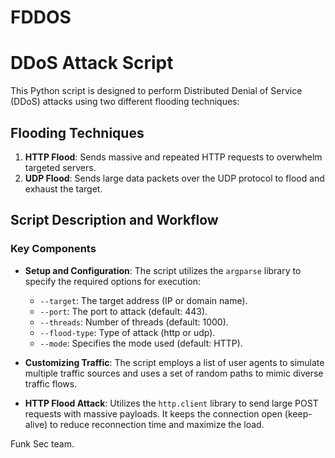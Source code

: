 # FDDOS

# DDoS Attack Script

This Python script is designed to perform Distributed Denial of Service (DDoS) attacks using two different flooding techniques:

## Flooding Techniques

1. **HTTP Flood**: Sends massive and repeated HTTP requests to overwhelm targeted servers.
2. **UDP Flood**: Sends large data packets over the UDP protocol to flood and exhaust the target.

## Script Description and Workflow

### Key Components

- **Setup and Configuration**: The script utilizes the `argparse` library to specify the required options for execution:
  - `--target`: The target address (IP or domain name).
  - `--port`: The port to attack (default: 443).
  - `--threads`: Number of threads (default: 1000).
  - `--flood-type`: Type of attack (http or udp).
  - `--mode`: Specifies the mode used (default: HTTP).

- **Customizing Traffic**: The script employs a list of user agents to simulate multiple traffic sources and uses a set of random paths to mimic diverse traffic flows.

- **HTTP Flood Attack**: Utilizes the `http.client` library to send large POST requests with massive payloads. It keeps the connection open (keep-alive) to reduce reconnection time and maximize the load.

Funk Sec team.
